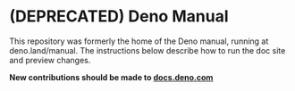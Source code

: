 # (DEPRECATED) Deno Manual

This repository was formerly the home of the Deno manual, running at
deno.land/manual. The instructions below describe how to run the doc site and
preview changes.

**New contributions should be made to
[docs.deno.com](https://github.com/denoland/deno-docs)**
